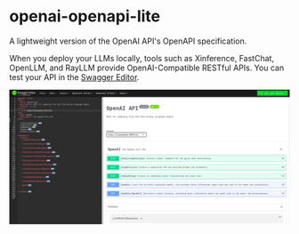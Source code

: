 # openai-openapi-lite
A lightweight version of the OpenAI API's OpenAPI specification.

When you deploy your LLMs locally, tools such as Xinference, FastChat, OpenLLM, and RayLLM provide OpenAI-Compatible RESTful APIs. You can test your API in the [Swagger Editor](https://editor.swagger.io/).

![](./swagger-editor.png)
